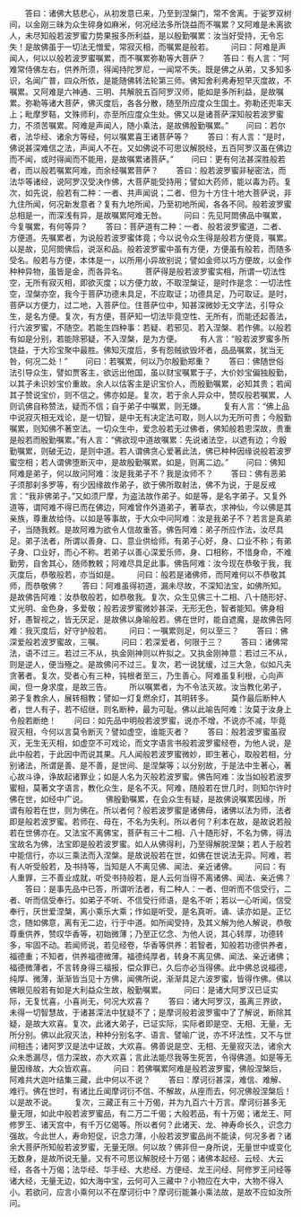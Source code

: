 <!-- { "loadSidebar": true } -->
　　答曰：诸佛大慈悲心，从初发意已来，乃至到涅槃门，常不舍离。于娑罗双树间，以金刚三昧为众生碎身如麻米，何况经法多所饶益而不嘱累？又阿难是未离欲人，未尽知般若波罗蜜力势果报多所利益，是以殷勤嘱累：汝当好受持，无令忘失！是故佛虽于一切法无憎爱，常寂灭相，而嘱累是般若。
　　问曰：阿难是声闻人，何以以般若波罗蜜嘱累，而不嘱累弥勒等大菩萨？
　　答曰：有人言：“阿难常侍佛左右，供养所须，得闻持陀罗尼，一闻常不失。既是佛之从弟，又多知多识，名闻广普，四众所依，是能随佛转法轮第三师。佛知舍利弗寿短早灭度故，不嘱累。又阿难是六神通、三明、共解脱五百阿罗汉师，能如是多所利益，是故嘱累。弥勒等诸大菩萨，佛灭度后，各各分散，随至所应度众生国土。弥勒还兜率天上；毗摩罗鞊，文殊师利，亦至所应度众生处。佛又以是诸菩萨深知般若波罗蜜力，不须苦嘱累。阿难是声闻人，随小乘法，是故佛殷勤嘱累。”
　　问曰：若尔者，法华经、诸余方等经，何以嘱累喜王诸菩萨等？
　　答曰：有人言：“是时，佛说甚深难信之法，声闻人不在。又如佛说不可思议解脱经，五百阿罗汉虽在佛边而不闻，或时得闻而不能用，是故嘱累诸菩萨。”
　　问曰：更有何法甚深胜般若者，而以般若嘱累阿难，而余经嘱累菩萨？
　　答曰：般若波罗蜜非秘密法，而法华等诸经，说阿罗汉受决作佛，大菩萨能受持用；譬如大药师，能以毒为药。复次，如先说，般若有二种：一者、共声闻说；二者、但为十方住十地大菩萨说，非九住所闻，何况新发意者？复有九地所闻，乃至初地所闻，各各不同。般若波罗蜜总相是一，而深浅有异，是故嘱累阿难无咎。
　　问曰：先见阿閦佛品中嘱累，今复嘱累，有何等异？
　　答曰：菩萨道有二种：一者、般若波罗蜜道，二者、方便道。先嘱累者，为说般若波罗蜜体竟；今以说令众生得是般若方便竟，嘱累。以是故，见阿閦佛后，说沤和品。般若波罗蜜中虽有方便，方便虽有般若，而随多受名。般若与方便，本体是一，以所用小异故别说；譬如金师以巧方便故，以金作种种异物，虽皆是金，而各异名。
　　菩萨得是般若波罗蜜实相，所谓一切法性空，无所有寂灭相，即欲灭度；以方便力故，不取涅槃证，是时作是念：一切法性空，涅槃亦空，我今于菩萨功德未具足，不应取证；功德具足，乃可取证。是时，菩萨以方便力，过二地，入菩萨位。住菩萨位中，知甚深微妙无文字法，引导众生，是名方便。复次，有方便，菩萨知一切法毕竟空性、无所有，而能还起善法，行六波罗蜜，不随空。若能生四种事：若疑、若邪见、若入涅槃、若作佛。以般若有如是分别，若能除邪疑，不入涅槃，是为方便。
　　有人言：“般若波罗蜜多所饶益，于大珍宝聚中最胜。佛知灭度后，多有怨贼欲毁坏者，品品嘱累，犹当无咎，何况二处！”
　　问曰：若嘱累，何以乃尔殷勤郑重？
　　答曰：佛随世俗法引导众生，譬如贾客主，欲远出他国，虽以财宝嘱累于子，大价妙宝偏独殷勤，以其子未识妙宝价重故。余人以估客主是识宝价人，而殷勤嘱累，必知其贵；若闻其子赞说宝价，则不信之。佛亦如是。复次，若于余人异众中，赞叹般若嘱累，人则讥佛自称赞法，疑而不信；自于弟子中嘱累，则无嫌。
　　复有人言：“佛上品中说寂灭相无戏论，是一切智，是中无有决定法可取，则人以为无所可贵；今殷勤嘱累，则知佛不著空法。一切众生中，爱念般若无过佛者，佛知般若恩深故，贵重是般若而殷勤嘱累。”有人言：“佛欲现中道故嘱累：先说诸法空，以遮有边；今殷勤嘱累，则破无边，是则中道。若人谓佛贪心爱著此法，佛已种种因缘说般若波罗蜜空相；若人谓佛堕断灭中，是故殷勤嘱累。如是，则离二边。”
　　问曰：佛知阿难是弟子，何以故问阿难：汝是我弟子不？我是汝师不？
　　答曰：佛有恶弟子须那刹多罗等，有少因缘故作弟子，欲于佛所取射法，佛不为说，于是反戒言：“我非佛弟子。”又如须尸摩，为盗法故作弟子。如是等，是名字弟子。又复外道等，谓阿难不得已而在佛边，阿难曾作外道弟子，著草衣，求神仙，今以佛是其亲族，尊重故给侍。以如是等事故，于大众中问阿难：汝是我弟子不？若言是真弟子，当随我敕。是故阿难为欲令人信故重答。佛告阿难：弟子所应作法，汝尽具足。弟子法者，所谓以善身、口、意业供给师。有弟子心好，身、口业不称；有弟子身、口业好，而心不称。若弟子以善心深爱乐师，身、口相称，不惜身命，不难勤劳，自舍其心，随师教敕；阿难尽具足此事。佛告阿难：汝今现在恭敬于我，我灭度后，恭敬般若，亦当如是。
　　问曰：般若是诸佛师，而阿难何以不恭敬其师，而恭敬佛？
　　答曰：阿难虽得初道，漏未尽故，不深知法宝，如佛所知。是故佛告阿难：汝恭敬般若，如恭敬我。复次，众生见佛三十二相、八十随形好、丈光明、金色身，多爱敬；般若波罗蜜微妙甚深，无形无色，智者能知。佛身相好，愚智视之，皆无厌足，是故佛以身喻般若。佛在世时，能自遮魔，是故佛告阿难：我灭度后，好守护般若。
　　问曰：一嘱累则足，何以至三？
　　答曰：佛深爱般若波罗蜜故，三嘱。
　　问曰：若深爱者，何限于三？
　　答曰：诸佛常法，语不过三。若过三不从，执金刚神则以杵拟之。又执金刚神意：若过三不从，则是逆人，便当殛之。是故佛问不过三。复次，若一说犹缓，过三大急，似如凡夫贪著者。复次，受者心有三种，钝根者至三，乃生善心。阿难虽复利根，心向声闻，但一身求度，是故三告。
　　所以嘱累者，为不令法灭故。汝当教化弟子，弟子复教余人，展转相教；譬如一灯复燃余灯，其明转多。
　　莫作最后断种人者，世人有子，若不绍继，则名断种，最为可耻。佛以此喻告阿难：汝莫于汝身上令般若断绝！
　　问曰：如先品中明般若波罗蜜，说亦不增，不说亦不减，毕竟寂灭相，今何以言莫令断灭？譬如虚空，谁能灭者？
　　答曰：般若波罗蜜虽寂灭，无生无灭相，如虚空不可戏论，而文字语言书般若波罗蜜经卷，为他人说，是此中般若，于此因中而说其果。凡人闻般若波罗蜜微妙，即生著心，取般若相，分别诸法，所谓是善、是不善，是世间、是涅槃等；以分别故，于是法中生著心，著心故斗诤，诤故起诸罪业；如是人名为灭般若波罗蜜。佛告阿难：汝当如般若波罗蜜相，莫著文字语言，教化众生，是名不灭。阿难，随般若在世几时，则知尔许时佛在世，如经中广说。
　　佛殷勤嘱累，在会众生有疑，是故佛说嘱累因缘，所谓有般若在世，则为佛在。所以者何？般若波罗蜜是诸佛母，诸佛以法为师，法者即是般若波罗蜜。若师在、母在，不名为失利。所以者何？利本在故，是故说若般若在世佛亦在。又法宝不离佛宝，菩萨有三十二相、八十随形好，不名为佛，得法宝故名为佛，法宝即是般若波罗蜜。如人从佛得利，乃至得解脱涅槃；若人于般若中能信行，亦以三乘法而入涅槃。是故说般若在世，如佛在世说法无异。阿难，若有人听受般若，及书持等，当知是人不离见佛、闻法、亲近诸佛。
　　问曰：有人重罪，三不善业成就，听受书持般若，是人云何当得不离诸佛、闻法、亲近佛？
　　答曰：是事先品中已答，所谓听法者，有二种人：一者、但听而不信受行，二者、听而信受奉行。如弟子不听、不信受行师语，是名不听；若以一心听闻，信受奉行，厌世爱涅槃，离小乘乐大乘；作如是听受，是名真听。诵、读亦如是。正忆念，随如佛意，离有无二边，行于中道。如所闻受持，及其义解为他人解说，恭敬尊重供养，赞叹华香等，初始微薄；乃至正忆念、为他人说，其心转厚，功德转多，牢固不动。若闻师说，若见经卷，华香等供养：若智者，知般若功德供养者，福德重；不知者，供养福德微薄。福德纯厚者，转身不离见佛、闻法、亲近诸佛；福德微薄者，不言转身得三福报，偿众罪已，久后亦必当得佛。此中佛总说福德，纯厚、微薄，渐渐皆当见十方佛，闻佛所说，渐渐具足六波罗蜜，皆得作佛。佛以佛眼见般若有如是大利益众生故，殷勤嘱累。
　　问曰：是诸大阿罗汉已证实际，无复忧喜，小喜尚无，何况大欢喜？
　　答曰：诸大阿罗汉，虽离三界欲，未得一切智慧故，于诸甚深法中犹疑不了；是摩诃般若波罗蜜中了了解说，断除其疑，是故大欢喜。复次，此诸大弟子，已证实际，实际者即是空、无相、无量，无所分别。佛以此寂灭法，种种分别名字、语言、譬喻广说，亦不坏法性，又不与世间相违；诸阿罗汉是法中证故，大欢喜。佛善说是空、无相、无量寂灭法，诸余大众未悉漏尽，信力深故，亦大欢喜；言此法能尽我等生死苦，令得佛道。如是等无量因缘故，大众皆欢喜。
　　问曰：若佛嘱累阿难是般若波罗蜜，佛般涅槃后，阿难共大迦叶结集三藏，此中何以不说？
　　答曰：摩诃衍甚深，难信、难解、难行。佛在世时，有诸比丘闻摩诃衍不信、不解故，从座而去，何况佛般涅槃后！以是故不说。
　　复次，三藏正有三十万偈，并为九百六十万言。摩诃衍甚多无量无限，如此中般若波罗蜜品，有二万二千偈；大般若品，有十万偈；诸龙王、阿修罗王、诸天宫中，有千万亿偈等。所以者何？此诸天、龙、神寿命长久，识念力强故。今此世人，寿命短促，识念力薄，小般若波罗蜜品尚不能读，何况多者？诸余大菩萨所知般若波罗蜜，无量无限。何以故？佛非但一身所说，无量世中或变化无数身，是故所说无量。又有不可思议解脱经十万偈；诸佛本起经、云经、大云经，各各十万偈；法华经、华手经、大悲经、方便经、龙王问经、阿修罗王问经等诸大经，无量无边，如大海中宝，云何可入三藏中？小物应在大中，大物不得入小。若欲问，应言小乘何以不在摩诃衍中？摩诃衍能兼小乘法故，是故不应如汝所问。
